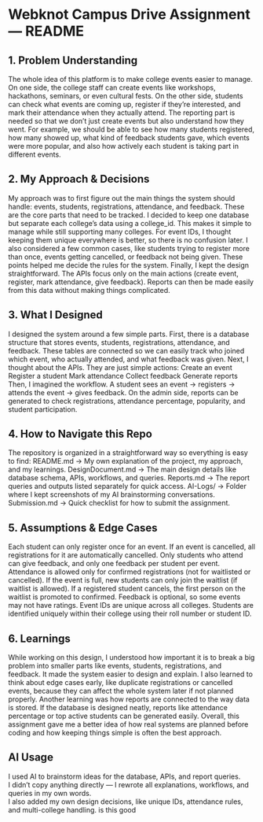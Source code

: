 # Webknot Campus Drive Assignment — README

## 1. Problem Understanding
The whole idea of this platform is to make college events easier to manage. On one side, the college staff can create events like workshops, hackathons, seminars, or even cultural fests. On the other side, students can check what events are coming up, register if they’re interested, and mark their attendance when they actually attend.
The reporting part is needed so that we don’t just create events but also understand how they went. For example, we should be able to see how many students registered, how many showed up, what kind of feedback students gave, which events were more popular, and also how actively each student is taking part in different events.

## 2. My Approach & Decisions
My approach was to first figure out the main things the system should handle: events, students, registrations, attendance, and feedback. These are the core parts that need to be tracked.
I decided to keep one database but separate each college’s data using a college_id. This makes it simple to manage while still supporting many colleges. For event IDs, I thought keeping them unique everywhere is better, so there is no confusion later.
I also considered a few common cases, like students trying to register more than once, events getting cancelled, or feedback not being given. These points helped me decide the rules for the system.
Finally, I kept the design straightforward. The APIs focus only on the main actions (create event, register, mark attendance, give feedback). Reports can then be made easily from this data without making things complicated.

## 3. What I Designed
I designed the system around a few simple parts. First, there is a database structure that stores events, students, registrations, attendance, and feedback. These tables are connected so we can easily track who joined which event, who actually attended, and what feedback was given.
Next, I thought about the APIs. They are just simple actions:
Create an event
Register a student
Mark attendance
Collect feedback
Generate reports
Then, I imagined the workflow. A student sees an event → registers → attends the event → gives feedback. On the admin side, reports can be generated to check registrations, attendance percentage, popularity, and student participation.

## 4. How to Navigate this Repo 
The repository is organized in a straightforward way so everything is easy to find:
README.md → My own explanation of the project, my approach, and my learnings.
DesignDocument.md → The main design details like database schema, APIs, workflows, and queries.
Reports.md → The report queries and outputs listed separately for quick access.
AI-Logs/ → Folder where I kept screenshots of my AI brainstorming conversations.
Submission.md → Quick checklist for how to submit the assignment.

## 5. Assumptions & Edge Cases
Each student can only register once for an event.
If an event is cancelled, all registrations for it are automatically cancelled.
Only students who attend can give feedback, and only one feedback per student per event.
Attendance is allowed only for confirmed registrations (not for waitlisted or cancelled).
If the event is full, new students can only join the waitlist (if waitlist is allowed).
If a registered student cancels, the first person on the waitlist is promoted to confirmed.
Feedback is optional, so some events may not have ratings.
Event IDs are unique across all colleges.
Students are identified uniquely within their college using their roll number or student ID.
## 6. Learnings
While working on this design, I understood how important it is to break a big problem into smaller parts like events, students, registrations, and feedback. It made the system easier to design and explain.
I also learned to think about edge cases early, like duplicate registrations or cancelled events, because they can affect the whole system later if not planned properly.
Another learning was how reports are connected to the way data is stored. If the database is designed neatly, reports like attendance percentage or top active students can be generated easily.
Overall, this assignment gave me a better idea of how real systems are planned before coding and how keeping things simple is often the best approach.

## AI Usage

I used AI to brainstorm ideas for the database, APIs, and report queries.  
I didn’t copy anything directly — I rewrote all explanations, workflows, and queries in my own words.  
I also added my own design decisions, like unique IDs, attendance rules, and multi-college handling. is this good
